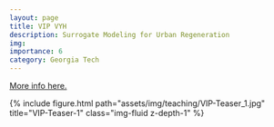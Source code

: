 ```yaml
---
layout: page
title: VIP VYH
description: Surrogate Modeling for Urban Regeneration
img: 
importance: 6
category: Georgia Tech
---
```


[More info here.](https://www.vip.gatech.edu/teams/vyh)


<div class="row justify-content-sm-center">
    <div class="col-sm-10 mt-3 mt-md-0">
        {% include figure.html path="assets/img/teaching/VIP-Teaser_1.jpg" title="VIP-Teaser-1" class="img-fluid z-depth-1" %}
    </div>
</div>